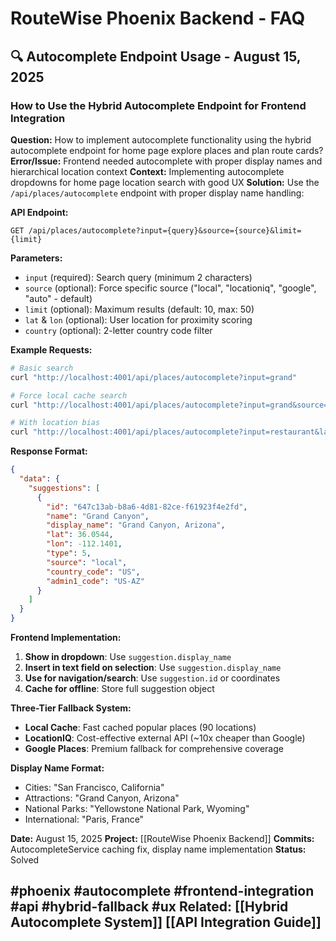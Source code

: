 # RouteWise Phoenix Backend - FAQ

## 🔍 Autocomplete Endpoint Usage - August 15, 2025

### How to Use the Hybrid Autocomplete Endpoint for Frontend Integration
**Question:** How to implement autocomplete functionality using the hybrid autocomplete endpoint for home page explore places and plan route cards?
**Error/Issue:** Frontend needed autocomplete with proper display names and hierarchical location context
**Context:** Implementing autocomplete dropdowns for home page location search with good UX
**Solution:** Use the `/api/places/autocomplete` endpoint with proper display name handling:

**API Endpoint:**
```
GET /api/places/autocomplete?input={query}&source={source}&limit={limit}
```

**Parameters:**
- `input` (required): Search query (minimum 2 characters)
- `source` (optional): Force specific source ("local", "locationiq", "google", "auto" - default)
- `limit` (optional): Maximum results (default: 10, max: 50)
- `lat` & `lon` (optional): User location for proximity scoring
- `country` (optional): 2-letter country code filter

**Example Requests:**
```bash
# Basic search
curl "http://localhost:4001/api/places/autocomplete?input=grand"

# Force local cache search
curl "http://localhost:4001/api/places/autocomplete?input=grand&source=local"

# With location bias
curl "http://localhost:4001/api/places/autocomplete?input=restaurant&lat=40.7128&lon=-74.0060"
```

**Response Format:**
```json
{
  "data": {
    "suggestions": [
      {
        "id": "647c13ab-b8a6-4d81-82ce-f61923f4e2fd",
        "name": "Grand Canyon",
        "display_name": "Grand Canyon, Arizona",
        "lat": 36.0544,
        "lon": -112.1401,
        "type": 5,
        "source": "local",
        "country_code": "US",
        "admin1_code": "US-AZ"
      }
    ]
  }
}
```

**Frontend Implementation:**
1. **Show in dropdown**: Use `suggestion.display_name`
2. **Insert in text field on selection**: Use `suggestion.display_name`
3. **Use for navigation/search**: Use `suggestion.id` or coordinates
4. **Cache for offline**: Store full suggestion object

**Three-Tier Fallback System:**
- **Local Cache**: Fast cached popular places (90 locations)
- **LocationIQ**: Cost-effective external API (~10x cheaper than Google)
- **Google Places**: Premium fallback for comprehensive coverage

**Display Name Format:**
- Cities: "San Francisco, California"
- Attractions: "Grand Canyon, Arizona"
- National Parks: "Yellowstone National Park, Wyoming"
- International: "Paris, France"

**Date:** August 15, 2025
**Project:** [[RouteWise Phoenix Backend]]
**Commits:** AutocompleteService caching fix, display name implementation
**Status:** Solved

#phoenix #autocomplete #frontend-integration #api #hybrid-fallback #ux
**Related:** [[Hybrid Autocomplete System]] [[API Integration Guide]]
---